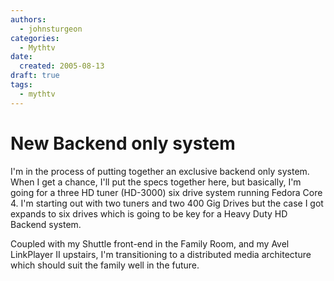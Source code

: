 ```yaml
---
authors:
  - johnsturgeon
categories:
  - Mythtv
date:
  created: 2005-08-13
draft: true
tags:
  - mythtv
---
```


# New Backend only system

I'm in the process of putting together an exclusive backend only system. When I get a chance, I'll put the specs together here, but basically, I'm going for a three HD tuner (HD-3000) six drive system running Fedora Core 4. I'm starting out with two tuners and two 400 Gig Drives but the case I got expands to six drives which is going to be key for a Heavy Duty HD Backend system.  
  
Coupled with my Shuttle front-end in the Family Room, and my Avel LinkPlayer II upstairs, I'm transitioning to a distributed media architecture which should suit the family well in the future.
